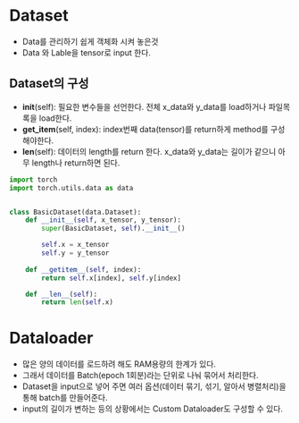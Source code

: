 # Dataset
- Data를 관리하기 쉽게 객체화 시켜 놓은것
- Data 와 Lable을 tensor로 input 한다.
## Dataset의 구성
- __init__(self): 필요한 변수들을 선언한다. 전체 x_data와 y_data를 load하거나 파일목록을 load한다.
- __get_item__(self, index): index번째 data(tensor)를 return하게 method를 구성해야한다.
- __len__(self): 데이터의 length를 return 한다. x_data와 y_data는 길이가 같으니 아무 length나 return하면 된다.
```python
import torch
import torch.utils.data as data


class BasicDataset(data.Dataset):
    def __init__(self, x_tensor, y_tensor):
        super(BasicDataset, self).__init__()

        self.x = x_tensor
        self.y = y_tensor
        
    def __getitem__(self, index):
        return self.x[index], self.y[index]

    def __len__(self):
        return len(self.x)
```

# Dataloader
- 많은 양의 데이터를 로드하려 해도 RAM용량의 한계가 있다.
- 그래서 데이터를 Batch(epoch 1회분)라는 단위로 나눠 묶어서 처리한다.
- Dataset을 input으로 넣어 주면 여러 옵션(데이터 묶기, 섞기, 알아서 병렬처리)을 통해 batch를 만들어준다.
- input의 길이가 변하는 등의 상황에서는 Custom Dataloader도 구성할 수 있다.

